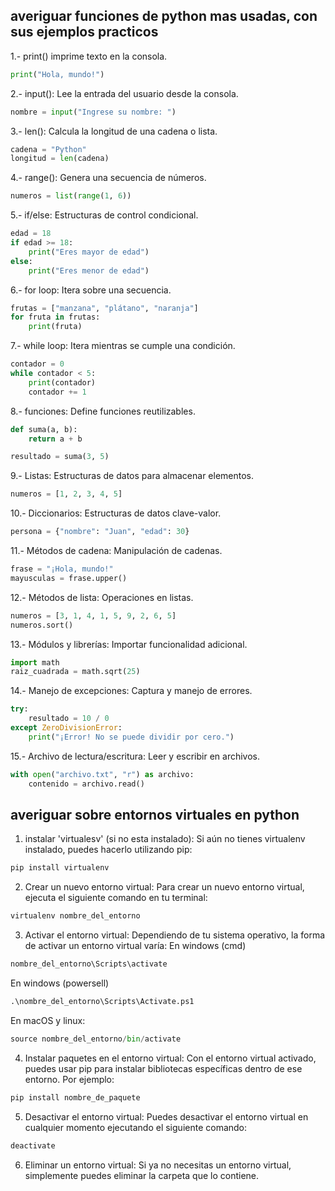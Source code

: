 ## averiguar funciones de python mas usadas, con sus ejemplos practicos 
1.- print() imprime texto en la consola.

```PYTHON
print("Hola, mundo!")
```

2.- input(): Lee la entrada del usuario desde la consola.

```PYTHON
nombre = input("Ingrese su nombre: ")
```

3.- len(): Calcula la longitud de una cadena o lista.

```PYTHON
cadena = "Python"  
longitud = len(cadena)
```

4.- range(): Genera una secuencia de números.

```PYTHON
numeros = list(range(1, 6))
```

5.- if/else: Estructuras de control condicional.
```PYTHON
edad = 18
if edad >= 18:
    print("Eres mayor de edad")
else:
    print("Eres menor de edad")
```
6.- for loop: Itera sobre una secuencia.
```PYTHON
frutas = ["manzana", "plátano", "naranja"]
for fruta in frutas:
    print(fruta)
```
7.- while loop: Itera mientras se cumple una condición.
```PYTHON
contador = 0
while contador < 5:
    print(contador)
    contador += 1
```
8.- funciones: Define funciones reutilizables.
```PYTHON
def suma(a, b):
    return a + b

resultado = suma(3, 5)
```
9.- Listas: Estructuras de datos para almacenar elementos.
```PYTHON
numeros = [1, 2, 3, 4, 5]
```
10.- Diccionarios: Estructuras de datos clave-valor.
```PYTHON
persona = {"nombre": "Juan", "edad": 30}
```
11.- Métodos de cadena: Manipulación de cadenas.
```PYTHON
frase = "¡Hola, mundo!"
mayusculas = frase.upper()
```
12.- Métodos de lista: Operaciones en listas.
```PYTHON
numeros = [3, 1, 4, 1, 5, 9, 2, 6, 5]
numeros.sort()
```
13.- Módulos y librerías: Importar funcionalidad adicional.
```PYTHON
import math
raiz_cuadrada = math.sqrt(25)
```
14.- Manejo de excepciones: Captura y manejo de errores.
```PYTHON
try:
    resultado = 10 / 0
except ZeroDivisionError:
    print("¡Error! No se puede dividir por cero.")
```
15.- Archivo de lectura/escritura: Leer y escribir en archivos.
```PYTHON
with open("archivo.txt", "r") as archivo:
    contenido = archivo.read()
```

## averiguar sobre entornos virtuales en python

1. instalar 'virtualesv' (si no esta instalado):
Si aún no tienes virtualenv instalado, puedes hacerlo utilizando pip:
```PYTHON
pip install virtualenv
```
2. Crear un nuevo entorno virtual:
Para crear un nuevo entorno virtual, ejecuta el siguiente comando en tu terminal:
```PYTHON
virtualenv nombre_del_entorno
```
3. Activar el entorno virtual:
Dependiendo de tu sistema operativo, la forma de activar un entorno virtual varía:
En windows (cmd)
```PYTHON
nombre_del_entorno\Scripts\activate
```
En windows (powersell)
```PYTHON
.\nombre_del_entorno\Scripts\Activate.ps1
```
En macOS y linux:
```PYTHON
source nombre_del_entorno/bin/activate
```
4.  Instalar paquetes en el entorno virtual:
Con el entorno virtual activado, puedes usar pip para instalar bibliotecas específicas dentro de ese entorno. Por ejemplo:
```PYTHON
pip install nombre_de_paquete
```
5.  Desactivar el entorno virtual:
Puedes desactivar el entorno virtual en cualquier momento ejecutando el siguiente comando:
```PYTHON
deactivate
```
6. Eliminar un entorno virtual:
Si ya no necesitas un entorno virtual, simplemente puedes eliminar la carpeta que lo contiene.